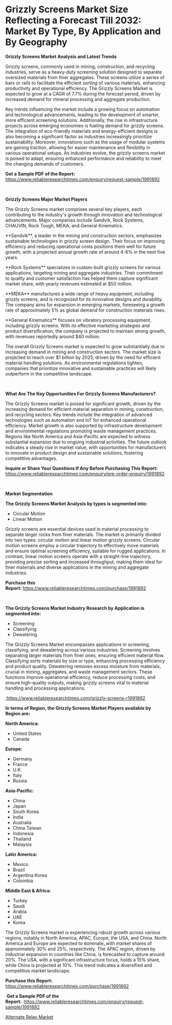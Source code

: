 <p><h1>Grizzly Screens Market Size Reflecting a Forecast Till 2032: Market By Type, By Application and By Geography</h1></p><p><strong>Grizzly Screens Market Analysis and Latest Trends</strong></p>
<p><p>Grizzly screens, commonly used in mining, construction, and recycling industries, serve as a heavy-duty screening solution designed to separate oversized materials from finer aggregates. These screens utilize a series of bars or rails to facilitate the efficient sorting of various materials, enhancing productivity and operational efficiency. The Grizzly Screens Market is expected to grow at a CAGR of 7.7% during the forecast period, driven by increased demand for mineral processing and aggregate production.</p><p>Key trends influencing the market include a growing focus on automation and technological advancements, leading to the development of smarter, more efficient screening solutions. Additionally, the rise in infrastructure projects across emerging economies is fueling demand for grizzly screens. The integration of eco-friendly materials and energy-efficient designs is also becoming a significant factor as industries increasingly prioritize sustainability. Moreover, innovations such as the usage of modular systems are gaining traction, allowing for easier maintenance and flexibility in various operational setups. As industries evolve, the grizzly screens market is poised to adapt, ensuring enhanced performance and reliability to meet the changing demands of customers.</p></p>
<p><strong>Get a Sample PDF of the Report:&nbsp;</strong> <a href="https://www.reliableresearchtimes.com/enquiry/request-sample/1991892?utm_campaign=3028&utm_medium=2&utm_source=Github&utm_content=ia&utm_term=08042025&utm_id=grizzly-screens">https://www.reliableresearchtimes.com/enquiry/request-sample/1991892</a></p>
<p>&nbsp;</p>
<p><strong>Grizzly Screens Major Market Players</strong></p>
<p><p>The Grizzly Screens market comprises several key players, each contributing to the industry's growth through innovation and technological advancements. Major companies include Sandvik, Rock Systems, CHAUVIN, Rock Tough, MEKA, and General Kinematics.</p><p>**Sandvik**, a leader in the mining and construction sectors, emphasizes sustainable technologies in grizzly screen design. Their focus on improving efficiency and reducing operational costs positions them well for future growth, with a projected annual growth rate of around 4-6% in the next five years.</p><p>**Rock Systems** specializes in custom-built grizzly screens for various applications, targeting mining and aggregate industries. Their commitment to quality and customer satisfaction has helped them capture significant market share, with yearly revenues estimated at $50 million.</p><p>**MEKA** manufactures a wide range of heavy equipment, including grizzly screens, and is recognized for its innovative designs and durability. The company aims for expansion in emerging markets, foreseeing a growth rate of approximately 5% as global demand for construction materials rises.</p><p>**General Kinematics** focuses on vibratory processing equipment, including grizzly screens. With its effective marketing strategies and product diversification, the company is projected to maintain strong growth, with revenues reportedly around $40 million.</p><p>The overall Grizzly Screens market is expected to grow substantially due to increasing demand in mining and construction sectors. The market size is projected to reach over $1 billion by 2025, driven by the need for efficient material handling solutions. As environmental regulations tighten, companies that prioritize innovative and sustainable practices will likely outperform in the competitive landscape.</p></p>
<p>&nbsp;</p>
<p><strong>What Are The Key Opportunities For Grizzly Screens Manufacturers?</strong></p>
<p><p>The Grizzly Screens market is poised for significant growth, driven by the increasing demand for efficient material separation in mining, construction, and recycling sectors. Key trends include the integration of advanced technologies such as automation and IoT for enhanced operational efficiency. Market growth is also supported by infrastructure development and environmental regulations promoting waste management practices. Regions like North America and Asia-Pacific are expected to witness substantial expansion due to ongoing industrial activities. The future outlook indicates a steady rise in market value, with opportunities for manufacturers to innovate in product design and sustainable solutions, fostering competitive advantages.</p></p>
<p><strong>Inquire or Share Your Questions If Any Before Purchasing This Report:</strong> <a href="https://www.reliableresearchtimes.com/enquiry/pre-order-enquiry/1991892?utm_campaign=3028&utm_medium=2&utm_source=Github&utm_content=ia&utm_term=08042025&utm_id=grizzly-screens">https://www.reliableresearchtimes.com/enquiry/pre-order-enquiry/1991892</a></p>
<p>&nbsp;</p>
<p><strong>Market Segmentation</strong></p>
<p><strong>The Grizzly Screens Market Analysis by types is segmented into:</strong></p>
<p><ul><li>Circular Motion</li><li>Linear Motion</li></ul></p>
<p><p>Grizzly screens are essential devices used in material processing to separate larger rocks from finer materials. The market is primarily divided into two types: circular motion and linear motion grizzly screens. Circular motion screens employ a circular trajectory to effectively move materials and ensure optimal screening efficiency, suitable for rugged applications. In contrast, linear motion screens operate with a straight-line trajectory, providing precise sorting and increased throughput, making them ideal for finer materials and diverse applications in the mining and aggregate industries.</p></p>
<p><strong>Purchase this Report:&nbsp;</strong><a href="https://www.reliableresearchtimes.com/purchase/1991892?utm_campaign=3028&utm_medium=2&utm_source=Github&utm_content=ia&utm_term=08042025&utm_id=grizzly-screens">https://www.reliableresearchtimes.com/purchase/1991892</a></p>
<p>&nbsp;</p>
<p><strong>The Grizzly Screens Market Industry Research by Application is segmented into:</strong></p>
<p><ul><li>Screening</li><li>Classifying</li><li>Dewatering</li></ul></p>
<p><p>The Grizzly Screens Market encompasses applications in screening, classifying, and dewatering across various industries. Screening involves separating larger materials from finer ones, ensuring efficient material flow. Classifying sorts materials by size or type, enhancing processing efficiency and product quality. Dewatering removes excess moisture from materials, crucial in mining, aggregates, and waste management sectors. These functions improve operational efficiency, reduce processing costs, and ensure high-quality outputs, making grizzly screens vital to material handling and processing applications.</p></p>
<p><a href="https://www.reliableresearchtimes.com/grizzly-screens-r1991892?utm_campaign=3028&utm_medium=2&utm_source=Github&utm_content=ia&utm_term=08042025&utm_id=grizzly-screens">&nbsp;https://www.reliableresearchtimes.com/grizzly-screens-r1991892</a></p>
<p><strong>In terms of Region, the Grizzly Screens Market Players available by Region are:</strong></p>
<p>
    <p> <strong> North America: </strong>
        <ul>
            <li>United States</li>
            <li>Canada</li>
        </ul>
        </p> 
    <p> <strong> Europe: </strong>
        <ul>
            <li>Germany</li>
            <li>France</li>
            <li>U.K.</li>
            <li>Italy</li>
            <li>Russia</li>
        </ul>
        </p> 
    <p> <strong> Asia-Pacific: </strong>
        <ul>
            <li>China</li>
            <li>Japan</li>
            <li>South Korea</li>
            <li>India</li>
            <li>Australia</li>
            <li>China Taiwan</li>
            <li>Indonesia</li>
            <li>Thailand</li>
            <li>Malaysia</li>
        </ul>
        </p> 
    <p> <strong> Latin America: </strong>
        <ul>
            <li>Mexico</li>
            <li>Brazil</li>
            <li>Argentina Korea</li>
            <li>Colombia</li>
        </ul>
        </p> 
    <p> <strong> Middle East & Africa: </strong>
        <ul>
            <li>Turkey</li>
            <li>Saudi</li>
            <li>Arabia</li>
            <li>UAE</li>
            <li>Korea</li>
        </ul>
    </p>
    </p>
<p><p>The Grizzly Screens market is experiencing robust growth across various regions, notably in North America, APAC, Europe, the USA, and China. North America and Europe are expected to dominate, with market shares of approximately 30% and 25%, respectively. The APAC region, driven by industrial expansion in countries like China, is forecasted to capture around 20%. The USA, with a significant infrastructure focus, holds a 15% share, while China is projected at 10%. This trend indicates a diversified and competitive market landscape.</p></p>
<p><strong>Purchase this Report: </strong><a href="https://www.reliableresearchtimes.com/purchase/1991892?utm_campaign=3028&utm_medium=2&utm_source=Github&utm_content=ia&utm_term=08042025&utm_id=grizzly-screens">https://www.reliableresearchtimes.com/purchase/1991892</a></p>
<p>&nbsp;<strong>Get a Sample PDF of the Report:&nbsp;&nbsp;</strong><a href="https://www.reliableresearchtimes.com/enquiry/request-sample/1991892?utm_campaign=3028&utm_medium=2&utm_source=Github&utm_content=ia&utm_term=08042025&utm_id=grizzly-screens">https://www.reliableresearchtimes.com/enquiry/request-sample/1991892</a></p>
<p><strong></strong></p>
<p><p><a href="https://github.com/haaszgettre6/Market-Research-Report-List-1/blob/main/alternate-relay-market.md?utm_campaign=3028&utm_medium=2&utm_source=Github&utm_content=ia&utm_term=08042025&utm_id=grizzly-screens">Alternate Relay Market</a></p></p>
